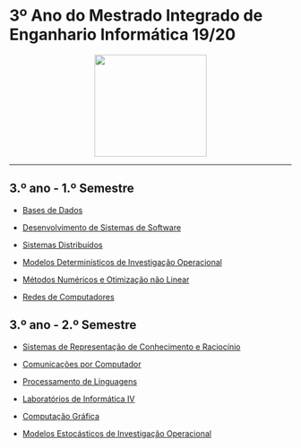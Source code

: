 # 3º Ano do Mestrado Integrado de Enganhario Informática 19/20

<p align="center">
   <img width="200" height="182" src="https://upload.wikimedia.org/wikipedia/commons/9/93/EEUMLOGO.png">
</p>

---

## 3.º ano - 1.º Semestre

  * [Bases de Dados](3/BD/EventsWorkbench)

  * [Desenvolvimento de Sistemas de Software](3/DSS)

  * [Sistemas Distribuídos](3/SD/CloudManagementServices)

  * [Modelos Determinísticos de Investigação Operacional](3/MDIO)

  * [Métodos Numéricos e Otimização não Linear](3/MNONL)

  * [Redes de Computadores](3/RC)


## 3.º ano - 2.º Semestre

  * [Sistemas de Representação de Conhecimento e Raciocínio](https://github.com/catarinamachado/SRCR)

  * [Comunicações por Computador](3/CC/)

  * [Processamento de Linguagens](3/PL)

  * [Laboratórios de Informática IV](https://github.com/catarinamachado/ACE-it---Cooking-assistant)

  * [Computação Gráfica](3/CG)

  * [Modelos Estocásticos de Investigação Operacional](3/MEIO)
